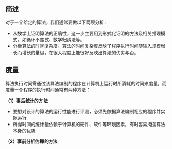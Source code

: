 ## 简述
对于一个给定的算法，我们通常要做以下两项分析：
* 从数学上证明算法的正确性，这一步主要用到形式化证明的方法及相关推理模式，如循环不变式、数学归纳法等。
* 分析算法的时间复杂度。算法的时间复杂度反映了程序执行时间随输入规模增长而增长的量级，在很大程度上能很好反映出算法的优劣与否。

## 度量
算法执行时间需通过该算法编制的程序在计算机上运行时所消耗的时间来度量，而度量一个程序的执行时间通常有两种方法：

**（1）事后统计的方法**
* 要想对设计的算法的运行性能进行评测，必须先依据算法编制相应的程序并实际运行
* 所得时间的统计量依赖于计算机的硬件、软件等环境因素，有时容易掩盖算法本身的优势

**（2）事前分析估算的方法**

